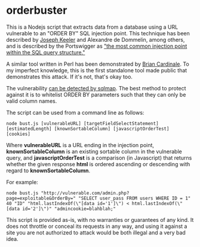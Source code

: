 # orderbuster

This is a Nodejs script that extracts data from a database using a URL vulnerable to an "ORDER BY" SQL injection point. This technique has been described by [Joseph Keeler](http://josephkeeler.com/2009/05/php-security-sql-injection-in-order-by/) and Alexandre de Dommelin, among others, and is described by the Portswigger as ["the most common injection point within the SQL query structure."](https://support.portswigger.net/customer/en/portal/articles/2590771-sql-injection-in-the-query-structure)

A similar tool written in Perl has been demonstrated by [Brian Cardinale](https://www.youtube.com/watch?v=WKnqP0izeLE). To my imperfect knowledge, this is the first standalone tool made public that demonstrates this attack. If it's not, that's okay too.

The vulnerability [can be detected by sqlmap](https://github.com/sqlmapproject/sqlmap/issues/97). The best method to protect against it is to whitelist ORDER BY parameters such that they can only be valid column names. 

The script can be used from a command line as follows:

`node bust.js [vulnerableURL] [targetFieldSelectStatement] [estimatedLength] [knownSortableColumn] [javascriptOrderTest] [cookies]`

Where **vulnerableURL** is a URL ending in the injection point, **knownSortableColumn** is an existing sortable column in the vulnerable query, and **javascriptOrderTest** is a comparison (in Javascript) that returns whether the given response **html** is ordered ascending or descending with regard to **knownSortableColumn**. 

For example: 

`node bust.js "http://vulnerable.com/admin.php?page=exploitable&OrderBy=" "SELECT user_pass FROM users WHERE ID = 1" 40 "ID" "html.lastIndexOf(\"[data id='1']\") < html.lastIndexOf(\"[data id='2']\")" "admincookie=blahblah;"`

This script is provided as-is, with no warranties or guarantees of any kind. It does not throttle or conceal its requests in any way, and using it against a site you are not authorized to attack would be both illegal and a very bad idea.
